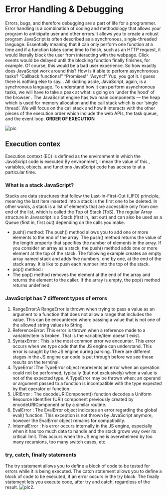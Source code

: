 # Error Handling & Debugging

 Errors, bugs, and therefore debugging are a part of life for a programmer. Error handling is a combination of coding and methodology that allows your program to anticipate user and other errors.It allows you to create a robust program
 JavaScript is often described as a synchronous, single-threaded language. Essentially meaning that it can only perform one function at a time and if a function takes some time to finish, such as an HTTP request, it would literally block the user from interacting with the webpage. Click events would be delayed until the blocking function finally finishes, for example. Of course, this would be a bad user experience. So how exactly does JavaScript work around this? How is it able to perform asynchronous tasks? “Callback functions!” “Promises!” “Async!” Yup, you got it. I guess there is nothing else to say… All kidding aside, JavaScript, again, is a synchronous language. To understand how it can perform asynchronous tasks, we will have to take a peak at what is going on ‘under the hood’ of the browser .
The JavaScript engine has two main components — the heap which is used for memory allocation and the call stack which is our ‘single thread’. We will focus on the call stack and how it interacts with the other pieces of the execution order which include the web APIs, the task queue, and the event loop.
**ORDER OF EXECUTION**

![pic](https://miro.medium.com/max/3630/1*ddKOVPd0nh4-3l9QisgJnQ.png)

## Execution contex

Execution context (EC) is defined as the environment in which the JavaScript code is executed.By environment, I mean the value of this , variables, objects, and functions JavaScript code has access to at a particular time.

### What is a stack JavaScript?

Stacks are data structures that follow the Last-In-First-Out (LIFO) principle, meaning the last item inserted into a stack is the first one to be deleted. In other words, a stack is a list of elements that are accessible only from one end of the list, which is called the Top of Stack (ToS).
The regular Array structure in Javascript is a Stack (first in, last out) and can also be used as a Queue (first in, first out) depending on the calls you make.

- push() method:
The push() method allows you to add one or more elements to the end of the array. The push() method returns the value of the length property that specifies the number of elements in the array.
If you consider an array as a stack, the push() method adds one or more element at the top of the stack. The following example creates an empty array named stack and adds five numbers, one by one, at the end of the stack array. It is like to push each number into the top of the stack.
- pop() method :
- The pop() method removes the element at the end of the array and returns the element to the caller. If the array is empty, the pop() method returns undefined.

### JavaScript has 7 different types of errors

1. RangeError:A RangeError is thrown when trying to pass a value as an argument to a function that does not allow a range that includes the value. This can be encountered when: passing a value that is not one of the allowed string values to String.
2. ReferenceError: This error is thrown when a reference made to a variable/item is broken. That is the variable/item doesn’t exist.
3. SyntaxError : This is the most common error we encounter. This error occurs when we type code that the JS engine can understand.
This error is caught by the JS engine during parsing. There are different stages in the JS engine our code is put through before we see those results on the terminal.
4. TypeError :The TypeError object represents an error when an operation could not be performed, typically (but not exclusively) when a value is not of the expected type. A TypeError may be thrown when: an operand or argument passed to a function is incompatible with the type expected by that operator or function.
5. URIError : The decodeURIComponent() function decodes a Uniform Resource Identifier (URI) component previously created by encodeURIComponent or by a similar routine.
6. EvalError : The EvalError object indicates an error regarding the global eval() function. This exception is not thrown by JavaScript anymore, however the EvalError object remains for compatibility.
7. InternalError : his error occurs internally in the JS engine, especially when it has too much data to handle and the stack grows way over its critical limit.
This occurs when the JS engine is overwhelmed by too many recursions, too many switch cases, etc.

### try, catch, finally statements

The try statement allows you to define a block of code to be tested for errors while it is being executed. The catch statement allows you to define a block of code to be executed, if an error occurs in the try block. The finally statement lets you execute code, after try and catch, regardless of the result.
![pic2](https://cdn.javascripttutorial.net/wp-content/uploads/2019/12/javascript-try-catch-1-1.png).
